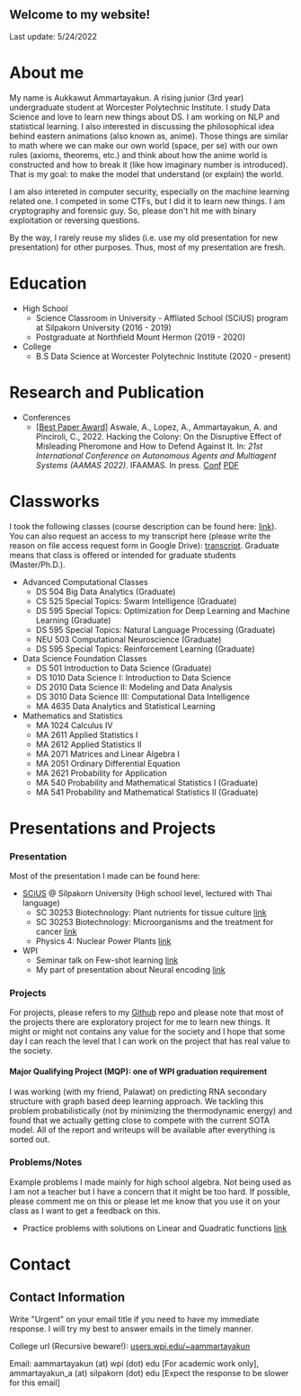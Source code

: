 ## Welcome to my website!
Last update: 5/24/2022

# About me

My name is Aukkawut Ammartayakun. A rising junior (3rd year) undergraduate student at Worcester Polytechnic Institute. I study Data Science and love to learn new things about DS. I am working on NLP and statistical learning. I also interested in discussing the philosophical idea behind eastern animations (also known as, anime). Those things are similar to math where we can make our own world (space, per se) with our own rules (axioms, theorems, etc.) and think about how the anime world is constructed and how to break it (like how imaginary number is introduced). That is my goal: to make the model that understand (or explain) the world.

I am also intereted in computer security, especially on the machine learning related one. I competed in some CTFs, but I did it to learn new things. I am cryptography and forensic guy. So, please don't hit me with binary exploitation or reversing questions.

By the way, I rarely reuse my slides (i.e. use my old presentation for new presentation) for other purposes. Thus, most of my presentation are fresh.

# Education

* High School
  * Science Classroom in University - Affliated School (SCiUS) program at Silpakorn University (2016 - 2019)
  * Postgraduate at Northfield Mount Hermon (2019 - 2020)
* College
  * B.S Data Science at Worcester Polytechnic Institute (2020 - present)

# Research and Publication

* Conferences
  * [[Best Paper Award]](https://aamas2022-conference.auckland.ac.nz/awards/best-paper-and-demonstration/) Aswale, A., Lopez, A., Ammartayakun, A. and Pinciroli, C., 2022. Hacking the Colony: On the Disruptive Effect of Misleading Pheromone and How to Defend Against It. In: *21st International Conference on Autonomous Agents and Multiagent Systems (AAMAS 2022)*. IFAAMAS. In press. [Conf](https://aamas2022-conference.auckland.ac.nz/accepted/papers/) [PDF](https://arxiv.org/abs/2202.01808) 

# Classworks

I took the following classes (course description can be found here: [link](https://www.wpi.edu/academics/calendar-courses/course-descriptions)). You can also request an access to my transcript here (please write the reason on file access request form in Google Drive): [transcript](https://drive.google.com/file/d/1b3ABmwZHVLM2yhVOMYPU3Ey_2JBAIamR/view?usp=sharing). Graduate means that class is offered or intended for graduate students (Master/Ph.D.).

* Advanced Computational Classes
  *  DS 504 Big Data Analytics (Graduate)
  *  CS 525 Special Topics: Swarm Intelligence (Graduate)
  *  DS 595 Special Topics: Optimization for Deep Learning and Machine Learning (Graduate)
  *  DS 595 Special Topics: Natural Language Processing (Graduate)
  *  NEU 503 Computational Neuroscience (Graduate)
  *  DS 595 Special Topics: Reinforcement Learning (Graduate)
* Data Science Foundation Classes
  *  DS 501 Introduction to Data Science (Graduate)
  *  DS 1010 Data Science I: Introduction to Data Science
  *  DS 2010 Data Science II: Modeling and Data Analysis
  *  DS 3010 Data Science III: Computational Data Intelligence 
  *  MA 4635 Data Analytics and Statistical Learning
* Mathematics and Statistics
  *  MA 1024 Calculus IV
  *  MA 2611 Applied Statistics I
  *  MA 2612 Applied Statistics II  
  *  MA 2071 Matrices and Linear Algebra I
  *  MA 2051 Ordinary Differential Equation
  *  MA 2621 Probability for Application
  *  MA 540 Probability and Mathematical Statistics I (Graduate)
  *  MA 541 Probability and Mathematical Statistics II (Graduate)

# Presentations and Projects

### Presentation

Most of the presentation I made can be found here:

* [SCiUS](http://scius.sc.su.ac.th/) @ Silpakorn University (High school level, lectured with Thai language)
  * SC 30253 Biotechnology: Plant nutrients for tissue culture [link](/collections/presentation/biotech_essential_nutrients.pdf)
  * SC 30253 Biotechnology: Microorganisms and the treatment for cancer [link](/collections/presentation/Medical_Biotech%20(2).pdf)
  * Physics 4: Nuclear Power Plants [link](/collections/presentation/L14NuclearPP_lq.pdf)
* WPI
  * Seminar talk on Few-shot learning [link](/collections/presentation/ds595_optimization.pdf)
  * My part of presentation about Neural encoding [link](/collections/presentation/Neural_encoding_2ndHalf.pdf)

### Projects

For projects, please refers to my [Github](https://github.com/aukkawut) repo and please note that most of the projects there are exploratory project for me to learn new things. It might or might not contains any value for the society and I hope that some day I can reach the level that I can work on the project that has real value to the society.

#### Major Qualifying Project (MQP): one of WPI graduation requirement

I was working (with my friend, Palawat) on predicting RNA secondary structure with graph based deep learning approach. We tackling this problem probabilistically (not by minimizing the thermodynamic energy) and found that we actually getting close to compete with the current SOTA model. All of the report and writeups will be available after everything is sorted out.

### Problems/Notes

Example problems I made mainly for high school algebra. Not being used as I am not a teacher but I have a concern that it might be too hard. If possible, please comment me on this or please let me know that you use it on your class as I want to get a feedback on this.

* Practice problems with solutions on Linear and Quadratic functions [link](/collections/GenMath2022/practice_problems/Quadratic.pdf)

# Contact

## Contact Information

Write "Urgent" on your email title if you need to have my immediate response. I will try my best to answer emails in the timely manner.
 
College url (Recursive beware!): [users.wpi.edu/~aammartayakun](https://users.wpi.edu/~aammartayakun)

Email: aammartayakun (at) wpi (dot) edu [For academic work only], ammartayakun_a (at) silpakorn (dot) edu [Expect the response to be slower for this email]
